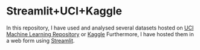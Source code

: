# Streamlit+UCI+Kaggle
In this repository, I have used and analysed several datasets hosted on [UCI Machine Learning Repository](https://archive.ics.uci.edu/ml/index.php) or [Kaggle](https://www.kaggle.com)
Furthermore, I have hosted them in a web form using [Streamlit](https://www.streamlit.io).
